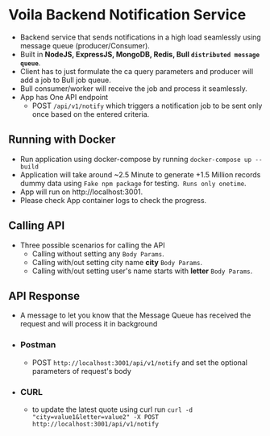 # Voila Backend Notification Service

- Backend service that sends notifications in a high load seamlessly using message queue (producer/Consumer).
- Built in **NodeJS, ExpressJS, MongoDB, Redis, Bull `distributed message queue`**.
- Client has to just formulate the ca query parameters and producer will add a job to Bull job queue.
- Bull consumer/worker will receive the job and process it seamlessly.
- App has One API endpoint
    - POST `/api/v1/notify` which triggers a notification job to be sent only once based on the entered criteria.

## Running with Docker
- Run application using docker-compose by running `docker-compose up --build`
- Application will take around ~2.5 Minute to generate +1.5 Million records dummy data using `Fake npm package` for testing.` Runs only onetime`.
- App will run on http://localhost:3001.
- Please check App container logs to check the progress.

## Calling API
- Three possible scenarios for calling the API
  - Calling without setting any `Body Params`.
  - Calling with/out setting city name **city** `Body Params`.
  - Calling with/out setting user's name starts with **letter** `Body Params`.
## API Response
- A message to let you know that the Message Queue has received the request and will process it in background


- ### Postman
    - POST `http://localhost:3001/api/v1/notify` and set the optional parameters of request's body
- ### CURL
    - to update the latest quote using curl run `curl -d "city=value1&letter=value2" -X POST http://localhost:3001/api/v1/notify`